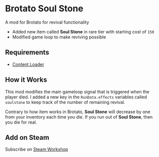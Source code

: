 # Brotato Soul Stone 

A mod for Brotato for revival functionality

- Added new item called **Soul Stone** in rare tier with starting cost of `150`
- Modified game loop to make reviving possible

## Requirements

- <a href=https://github.com/BrotatoMods/Brotato-ContentLoader#user-content-fnref-1-52e351b45b755f548e67252ac622acc0>Content Loader</a>

## How it Works
This mod modifies the main gameloop signal that is triggered when the player died. I added a new key in the `RunData.effects` variables called `soulstone` to keep track of the number of remaining revival.

Contrary to how item works in Brotato, **Soul Stone** will decrease by one from your inventory each time you die. If you run out of **Soul Stone**, then you die for real.

## Add on Steam
Subscribe on <a href="https://steamcommunity.com/sharedfiles/filedetails/?id=2968200149">Steam Workshop</a>
